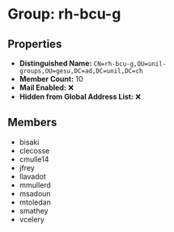 # Group: rh-bcu-g

## Properties

- **Distinguished Name:** `CN=rh-bcu-g,OU=unil-groups,OU=gesu,DC=ad,DC=unil,DC=ch`
- **Member Count:** 10
- **Mail Enabled:** ❌
- **Hidden from Global Address List:** ❌

## Members

- bisaki
- clecosse
- cmulle14
- jfrey
- llavadot
- mmullerd
- msadoun
- mtoledan
- smathey
- vcelery
